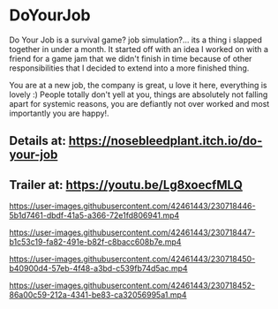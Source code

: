 # DoYourJob
 Do Your Job is a survival game? job simulation?... its a thing i slapped together in under a month. It started off with an idea I worked on with a friend for a game jam that we didn't finish in time because of other responsibilities that I decided to extend into a more finished thing.
 
You are at a new job, the company is great, u love it here, everything is lovely :) People totally don't yell at you, things are absolutely not falling apart for systemic reasons, you are defiantly not over worked and most importantly you are happy!. 
 
## Details at: https://nosebleedplant.itch.io/do-your-job
## Trailer at: https://youtu.be/Lg8xoecfMLQ



https://user-images.githubusercontent.com/42461443/230718446-5b1d7461-dbdf-41a5-a366-72e1fd806941.mp4



https://user-images.githubusercontent.com/42461443/230718447-b1c53c19-fa82-491e-b82f-c8bacc608b7e.mp4



https://user-images.githubusercontent.com/42461443/230718450-b40900d4-57eb-4f48-a3bd-c539fb74d5ac.mp4



https://user-images.githubusercontent.com/42461443/230718452-86a00c59-212a-4341-be83-ca32056995a1.mp4

